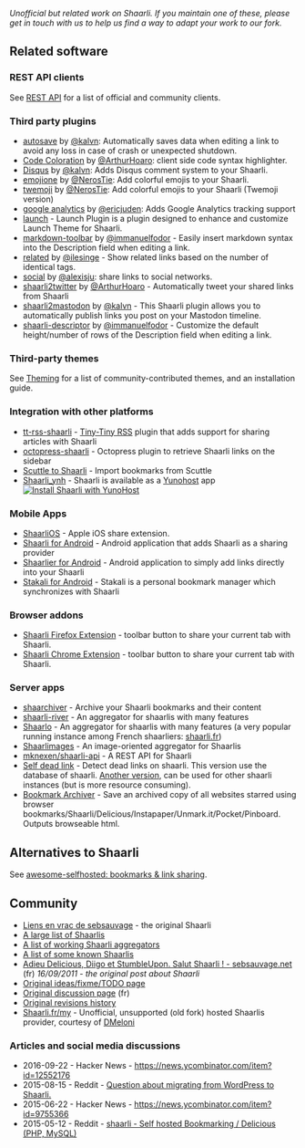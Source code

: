 _Unofficial but related work on Shaarli. If you maintain one of these,
please get in touch with us to help us find a way to adapt your work to our fork._

## Related software


### REST API clients
See [REST API](REST-API) for a list of official and community clients.


### Third party plugins
- [autosave](https://github.com/kalvn/shaarli-plugin-autosave) by [@kalvn](https://github.com/kalvn): Automatically saves data when editing a link to avoid any loss in case of crash or unexpected shutdown.
- [Code Coloration](https://github.com/ArthurHoaro/code-coloration) by [@ArthurHoaro](https://github.com/ArthurHoaro): client side code syntax highlighter.
- [Disqus](https://github.com/kalvn/shaarli-plugin-disqus) by [@kalvn](https://github.com/kalvn): Adds Disqus comment system to your Shaarli.
- [emojione](https://github.com/NerosTie/emojione) by [@NerosTie](https://github.com/NerosTie): Add colorful emojis to your Shaarli.
- [twemoji](https://github.com/NerosTie/twemoji) by [@NerosTie](https://github.com/NerosTie): Add colorful emojis to your Shaarli (Twemoji version) 
- [google analytics](https://github.com/ericjuden/Shaarli-Google-Analytics-Plugin) by [@ericjuden](http://github.com/ericjuden): Adds Google Analytics tracking support
- [launch](https://github.com/ArthurHoaro/launch-plugin) - Launch Plugin is a plugin designed to enhance and customize Launch Theme for Shaarli.
- [markdown-toolbar](https://github.com/immanuelfodor/shaarli-markdown-toolbar) by [@immanuelfodor](https://github.com/immanuelfodor) - Easily insert markdown syntax into the Description field when editing a link.
- [related](https://github.com/ilesinge/shaarli-related) by [@ilesinge](https://github.com/ilesinge) - Show related links based on the number of identical tags.
- [social](https://github.com/alexisju/social) by [@alexisju](https://github.com/alexisju): share links to social networks.
- [shaarli2twitter](https://github.com/ArthurHoaro/shaarli2twitter) by [@ArthurHoaro](https://github.com/ArthurHoaro) - Automatically tweet your shared links from Shaarli
- [shaarli2mastodon](https://github.com/kalvn/shaarli2mastodon) by [@kalvn](https://github.com/kalvn) - This Shaarli plugin allows you to automatically publish links you post on your Mastodon timeline.
- [shaarli-descriptor](https://github.com/immanuelfodor/shaarli-descriptor) by [@immanuelfodor](https://github.com/immanuelfodor) - Customize the default height/number of rows of the Description field when editing a link.


### Third-party themes
See [Theming](Theming) for a list of community-contributed themes, and an installation guide.


### Integration with other platforms 
- [tt-rss-shaarli](https://github.com/jcsaaddupuy/tt-rss-shaarli) - [Tiny-Tiny RSS](http://tt-rss.org/) plugin that adds support for sharing articles with Shaarli
- [octopress-shaarli](https://github.com/ahmet2mir/octopress-shaarli) - Octopress plugin to retrieve Shaarli links on the sidebar
- [Scuttle to Shaarli](https://github.com/q2apro/scuttle-to-shaarli) - Import bookmarks from Scuttle
- [Shaarli_ynh](https://github.com/YunoHost-Apps/shaarli_ynh) - Shaarli is available as a [Yunohost](https://yunohost.org) app [![Install Shaarli with YunoHost](https://install-app.yunohost.org/install-with-yunohost.png)](https://install-app.yunohost.org/?app=shaarli)

### Mobile Apps
- [ShaarliOS](https://github.com/mro/ShaarliOS) - Apple iOS share extension.
- [Shaarli for Android](http://sebsauvage.net/links/?ZAyDzg) - Android application that adds Shaarli as a sharing provider
- [Shaarlier for Android](https://github.com/dimtion/Shaarlier) - Android application to simply add links directly into your Shaarli
- [Stakali for Android](https://stakali.toneiv.eu) - Stakali is a personal bookmark manager which synchronizes with Shaarli 

### Browser addons
- [Shaarli Firefox Extension](https://github.com/ikipatang/shaarli-web-extension) - toolbar button to share your current tab with Shaarli.
- [Shaarli Chrome Extension](https://github.com/octplane/Shiny-Shaarli) - toolbar button to share your current tab with Shaarli.

### Server apps
- [shaarchiver](https://github.com/nodiscc/shaarchiver) - Archive your Shaarli bookmarks and their content
- [shaarli-river](https://github.com/mknexen/shaarli-river) - An aggregator for shaarlis with many features 
- [Shaarlo](https://github.com/DMeloni/shaarlo) - An aggregator for shaarlis with many features (a very popular running instance among French shaarliers: [shaarli.fr](http://shaarli.fr/))
- [Shaarlimages](https://github.com/BoboTiG/shaarlimages) - An image-oriented aggregator for Shaarlis
- [mknexen/shaarli-api](https://github.com/mknexen/shaarli-api) - A REST API for Shaarli
- [Self dead link](https://framagit.org/qwertygc/shaarli-dev-code/blob/master/self-dead-link.php) - Detect dead links on shaarli. This version use the database of shaarli. [Another version](https://framagit.org/qwertygc/shaarli-dev-code/blob/master/dead-link.php), can be used for other shaarli instances (but is more resource consuming).
- [Bookmark Archiver](https://github.com/pirate/bookmark-archiver) - Save an archived copy of all websites starred using browser bookmarks/Shaarli/Delicious/Instapaper/Unmark.it/Pocket/Pinboard. Outputs browseable html. 

## Alternatives to Shaarli
See [awesome-selfhosted: bookmarks & link sharing](https://github.com/Kickball/awesome-selfhosted/#bookmarks--link-sharing).

## Community
- [Liens en vrac de sebsauvage](http://sebsauvage.net/links/) - the original Shaarli
- [A large list of Shaarlis](http://porneia.free.fr/pub/links/ou-est-shaarli.html)
- [A list of working Shaarli aggregators](https://raw.githubusercontent.com/Oros42/find_shaarlis/master/annuaires.json)
- [A list of some known Shaarlis](https://github.com/Oros42/shaarlis_list)
- [Adieu Delicious, Diigo et StumbleUpon. Salut Shaarli ! - sebsauvage.net](http://sebsauvage.net/rhaa/index.php?2011/09/16/09/29/58-adieu-delicious-diigo-et-stumbleupon-salut-shaarli-) (fr) _16/09/2011 - the original post about Shaarli_
- [Original ideas/fixme/TODO page](http://sebsauvage.net/wiki/doku.php?id=php:shaarli:ideas)
- [Original discussion page](http://sebsauvage.net/wiki/doku.php?id=php:shaarli:discussion) (fr)
- [Original revisions history](http://sebsauvage.net/wiki/doku.php?id=php:shaarli:history)
- [Shaarli.fr/my](https://www.shaarli.fr/my.php) - Unofficial, unsupported (old fork) hosted Shaarlis provider, courtesy of [DMeloni](https://github.com/DMeloni)

### Articles and social media discussions
- 2016-09-22 - Hacker News - https://news.ycombinator.com/item?id=12552176
- 2015-08-15 - Reddit - [Question about migrating from WordPress to Shaarli.](https://www.reddit.com/r/selfhosted/comments/3h3zwh/question_about_migrating_from_wordpress_to_shaarli/)
- 2015-06-22 - Hacker News - https://news.ycombinator.com/item?id=9755366
- 2015-05-12 - Reddit - [shaarli - Self hosted Bookmarking / Delicious (PHP, MySQL)](https://www.reddit.com/r/selfhosted/comments/35pkkc/shaarli_self_hosted_bookmarking_delicious_php/)
